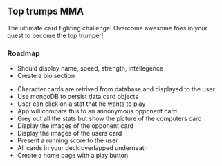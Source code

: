 ## Top trumps MMA

The ultimate card fighting challenge! Overcome awesome foes in your quest to become the top trumper! 

### Roadmap 

* Should display name, speed, strength, intellegence 
* Create a bio section
- Character cards are retrived from database and displayed to the user
- Use mongoDB to persist data card objects
- User can click on a stat that he wants to play
- App will compare this to an annonymous opponent card
- Grey out all the stats but show the picture of the computers card
- Display the images of the opponent card
- Display the images of the users card
- Present a running score to the user
-  All cards in your deck overlapped underneath
- Create a home page with a play button 